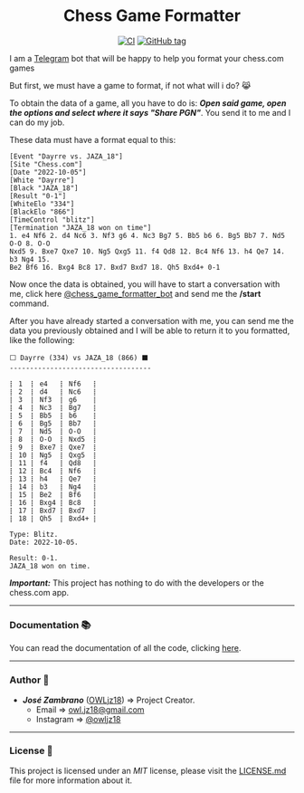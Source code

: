 <h1 align="center">Chess Game Formatter</h1>

<div align="center">

  <a href="">[![CI](https://github.com/OWLjz18/chess-game-formatter/actions/workflows/ci.yml/badge.svg)](https://github.com/OWLjz18/chess-game-formatter/actions/workflows/ci.yml)</a>
  <a href="">![GitHub tag](https://img.shields.io/github/v/tag/OWLjz18/chess-game-formatter?color=blueviolet)</a>

</div>

I am a [Telegram](https://telegram.org) bot that will be happy to help you format your chess.com games

But first, we must have a game to format, if not what will i do? 😹

To obtain the data of a game, all you have to do is: **_Open said game, open the options and select where it says "Share PGN"_**. You send it to me and I can do my job.

These data must have a format equal to this:

``` text
[Event "Dayrre vs. JAZA_18"]
[Site "Chess.com"]
[Date "2022-10-05"]
[White "Dayrre"]
[Black "JAZA_18"]
[Result "0-1"]
[WhiteElo "334"]
[BlackElo "866"]
[TimeControl "blitz"]
[Termination "JAZA_18 won on time"]
1. e4 Nf6 2. d4 Nc6 3. Nf3 g6 4. Nc3 Bg7 5. Bb5 b6 6. Bg5 Bb7 7. Nd5 O-O 8. O-O
Nxd5 9. Bxe7 Qxe7 10. Ng5 Qxg5 11. f4 Qd8 12. Bc4 Nf6 13. h4 Qe7 14. b3 Ng4 15.
Be2 Bf6 16. Bxg4 Bc8 17. Bxd7 Bxd7 18. Qh5 Bxd4+ 0-1
```

Now once the data is obtained, you will have to start a conversation with me, click here [@chess\_game\_formatter\_bot](https://t.me/chess_game_formatter_bot) and send me the **/start** command.

After you have already started a conversation with me, you can send me the data you previously obtained and I will be able to return it to you formatted, like the following:

``` text
⬜ Dayrre (334) vs JAZA_18 (866) ⬛
-----------------------------------

⡇ 1  ⡇ e4   ⡇ Nf6   ⡇
⡇ 2  ⡇ d4   ⡇ Nc6   ⡇
⡇ 3  ⡇ Nf3  ⡇ g6    ⡇
⡇ 4  ⡇ Nc3  ⡇ Bg7   ⡇
⡇ 5  ⡇ Bb5  ⡇ b6    ⡇
⡇ 6  ⡇ Bg5  ⡇ Bb7   ⡇
⡇ 7  ⡇ Nd5  ⡇ O-O   ⡇
⡇ 8  ⡇ O-O  ⡇ Nxd5  ⡇
⡇ 9  ⡇ Bxe7 ⡇ Qxe7  ⡇
⡇ 10 ⡇ Ng5  ⡇ Qxg5  ⡇
⡇ 11 ⡇ f4   ⡇ Qd8   ⡇
⡇ 12 ⡇ Bc4  ⡇ Nf6   ⡇
⡇ 13 ⡇ h4   ⡇ Qe7   ⡇
⡇ 14 ⡇ b3   ⡇ Ng4   ⡇
⡇ 15 ⡇ Be2  ⡇ Bf6   ⡇
⡇ 16 ⡇ Bxg4 ⡇ Bc8   ⡇
⡇ 17 ⡇ Bxd7 ⡇ Bxd7  ⡇
⡇ 18 ⡇ Qh5  ⡇ Bxd4+ ⡇

Type: Blitz.
Date: 2022-10-05.

Result: 0-1.
JAZA_18 won on time.
```

**_Important:_** This project has nothing to do with the developers or the chess.com app.

- - -

### Documentation 📚 ###

You can read the documentation of all the code, clicking [here](https://owljz18.github.io/chess-game-formatter).

- - -

### Author 🦉 ###

* *__José Zambrano__* ([OWLjz18](https://github.com/OWLjz18)) => Project Creator.
  * Email => <owl.jz18@gmail.com>
  * Instagram => [@owljz18](https://instagram.com/owljz18)

- - -

### License 📃 ###

This project is licensed under an _MIT_ license, please visit the [LICENSE.md](./LICENSE.md) file for more information about it.
